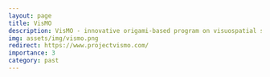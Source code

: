 ```yaml
---
layout: page
title: VisMO
description: VisMO - innovative origami-based program on visuospatial skill
img: assets/img/vismo.png
redirect: https://www.projectvismo.com/
importance: 3
category: past
---
```


